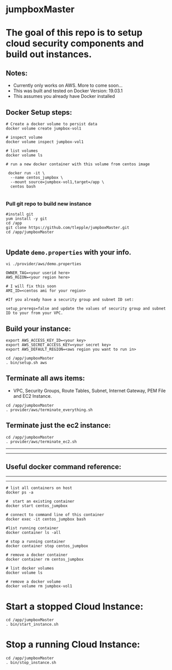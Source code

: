 # jumpboxMaster

#  The goal of this repo is to setup cloud security components and build out instances.

## Notes:
*  Currently only works on AWS.   More to come soon...
*  This was built and tested on Docker Version: 19.03.1
*  This assumes you already have Docker installed


##  Docker Setup steps:
```
# Create a docker volume to persist data
docker volume create jumpbox-vol1

# inspect volume
docker volume inspect jumpbox-vol1

# list volumes
docker volume ls

# run a new docker container with this volume from centos image

 docker run -it \
  --name centos_jumpbox \
  --mount source=jumpbox-vol1,target=/app \
  centos bash
  
```

### Pull git repo to build new instance

```
#install git
yum install -y git
cd /app
git clone https://github.com/tlepple/jumpboxMaster.git
cd /app/jumpboxMaster


```

##  Update `demo.properties` with your info.

```
vi ./provider/aws/demo.properties

OWNER_TAG=<your userid here>
AWS_RGION=<your region here>

# I will fix this soon
AMI_ID=<centos ami for your region>

#If you already have a security group and subnet ID set:

setup_prereqs=false and update the values of security group and subnet ID to your from your VPC.
```

##  Build your instance:

```
export AWS_ACCESS_KEY_ID=<your key>
export AWS_SECRET_ACCESS_KEY=<your secret key>
export AWS_DEFAULT_REGION=<aws region you want to run in>

cd /app/jumpboxMaster
. bin/setup.sh aws
```

##  Terminate all aws items: 
* VPC, Security Groups, Route Tables, Subnet, Internet Gateway, PEM File and EC2 Instance.

```
cd /app/jumpboxMaster
. provider/aws/terminate_everything.sh

```

## Terminate just the ec2 instance:

```
cd /app/jumpboxMaster
. provider/aws/terminate_ec2.sh

```

---
---
##  Useful docker command reference:
---
---


```
# list all containers on host
docker ps -a

#  start an existing container
docker start centos_jumpbox

# connect to command line of this container
docker exec -it centos_jumpbox bash

#list running container
docker container ls -all

# stop a running container
docker container stop centos_jumpbox

# remove a docker container
docker container rm centos_jumpbox

# list docker volumes
docker volume ls

# remove a docker volume
docker volume rm jumpbox-vol1

```

# Start a stopped Cloud Instance:
```
cd /app/jumpboxMaster
. bin/start_instance.sh
```

# Stop a running Cloud Instance:
```
cd /app/jumpboxMaster
. bin/stop_instance.sh
```
